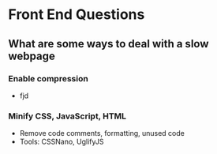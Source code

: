 # Front End Questions

## What are some ways to deal with a slow webpage

### Enable compression
  * fjd
  
### Minify CSS, JavaScript, HTML

* Remove code comments, formatting, unused code
* Tools: CSSNano, UglifyJS
